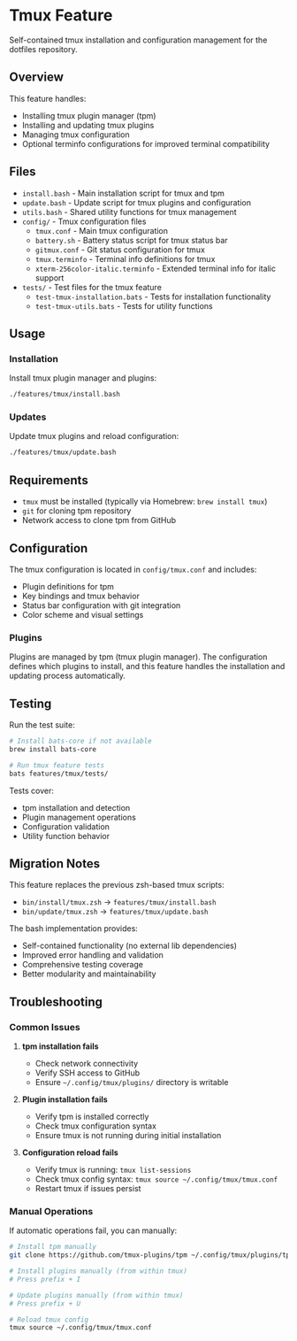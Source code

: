# Tmux Feature

Self-contained tmux installation and configuration management for the dotfiles repository.

## Overview

This feature handles:
- Installing tmux plugin manager (tpm)
- Installing and updating tmux plugins
- Managing tmux configuration
- Optional terminfo configurations for improved terminal compatibility

## Files

- `install.bash` - Main installation script for tmux and tpm
- `update.bash` - Update script for tmux plugins and configuration
- `utils.bash` - Shared utility functions for tmux management
- `config/` - Tmux configuration files
  - `tmux.conf` - Main tmux configuration
  - `battery.sh` - Battery status script for tmux status bar
  - `gitmux.conf` - Git status configuration for tmux
  - `tmux.terminfo` - Terminal info definitions for tmux
  - `xterm-256color-italic.terminfo` - Extended terminal info for italic support
- `tests/` - Test files for the tmux feature
  - `test-tmux-installation.bats` - Tests for installation functionality
  - `test-tmux-utils.bats` - Tests for utility functions

## Usage

### Installation

Install tmux plugin manager and plugins:

```bash
./features/tmux/install.bash
```

### Updates

Update tmux plugins and reload configuration:

```bash
./features/tmux/update.bash
```

## Requirements

- `tmux` must be installed (typically via Homebrew: `brew install tmux`)
- `git` for cloning tpm repository
- Network access to clone tpm from GitHub

## Configuration

The tmux configuration is located in `config/tmux.conf` and includes:
- Plugin definitions for tpm
- Key bindings and tmux behavior
- Status bar configuration with git integration
- Color scheme and visual settings

### Plugins

Plugins are managed by tpm (tmux plugin manager). The configuration defines which plugins to install, and this feature handles the installation and updating process automatically.

## Testing

Run the test suite:

```bash
# Install bats-core if not available
brew install bats-core

# Run tmux feature tests
bats features/tmux/tests/
```

Tests cover:
- tpm installation and detection
- Plugin management operations
- Configuration validation
- Utility function behavior

## Migration Notes

This feature replaces the previous zsh-based tmux scripts:
- `bin/install/tmux.zsh` → `features/tmux/install.bash`
- `bin/update/tmux.zsh` → `features/tmux/update.bash`

The bash implementation provides:
- Self-contained functionality (no external lib dependencies)
- Improved error handling and validation
- Comprehensive testing coverage
- Better modularity and maintainability

## Troubleshooting

### Common Issues

1. **tpm installation fails**
   - Check network connectivity
   - Verify SSH access to GitHub
   - Ensure `~/.config/tmux/plugins/` directory is writable

2. **Plugin installation fails**
   - Verify tpm is installed correctly
   - Check tmux configuration syntax
   - Ensure tmux is not running during initial installation

3. **Configuration reload fails**
   - Verify tmux is running: `tmux list-sessions`
   - Check tmux config syntax: `tmux source ~/.config/tmux/tmux.conf`
   - Restart tmux if issues persist

### Manual Operations

If automatic operations fail, you can manually:

```bash
# Install tpm manually
git clone https://github.com/tmux-plugins/tpm ~/.config/tmux/plugins/tpm

# Install plugins manually (from within tmux)
# Press prefix + I

# Update plugins manually (from within tmux)
# Press prefix + U

# Reload tmux config
tmux source ~/.config/tmux/tmux.conf
```